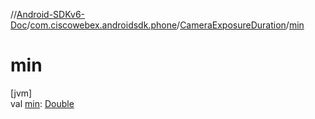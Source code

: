 //[Android-SDKv6-Doc](../../../index.md)/[com.ciscowebex.androidsdk.phone](../index.md)/[CameraExposureDuration](index.md)/[min](min.md)

# min

[jvm]\
val [min](min.md): [Double](https://kotlinlang.org/api/latest/jvm/stdlib/kotlin/-double/index.html)
